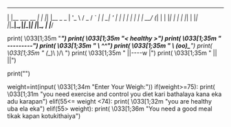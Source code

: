 _                _ _   _
| |__   ___  __ _| | |_| |__  _   _
| '_ \ / _ \/ _` | | __| '_ \| | | |
| | | |  __/ (_| | | |_| | | | |_| |
|_| |_|\___|\__,_|_|\__|_| |_|\__, |
                              |___/

















print( \033[1;35m  "_________")
print( \033[1;35m  "< healthy >")
print( \033[1;35m  " ---------")
print( \033[1;35m  "        \   ^__^")
print( \033[1;35m  "         \  (oo)\_______")
print( \033[1;35m  "            (__)\       )\/\ ")
print( \033[1;35m  "                ||----w |")
print( \033[1;35m  "                ||     ||")





print("")




weight=int(input( \033[1;34m  "Enter Your Weigh:"))
if(weight>=75):
    print( \033[1;31m  "you need exercise and control you diet kari bathalaya kana eka adu karapan")
elif(55<= weight <74):
    print( \033[1;32m  "you are healthy uba ela eka")
elif(55> weight):
    print( \033[1;36m  "You need a good meal tikak kapan kotukithaiya")
    
